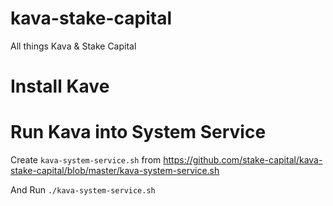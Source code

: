 # kava-stake-capital
All things Kava &amp; Stake Capital

# Install Kave

# Run Kava into System Service

Create `kava-system-service.sh` from https://github.com/stake-capital/kava-stake-capital/blob/master/kava-system-service.sh

And Run `./kava-system-service.sh`

